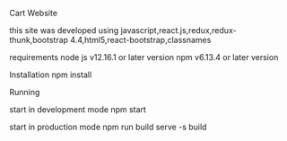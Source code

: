 
Cart Website 

this site was developed using 
javascript,react.js,redux,redux-thunk,bootstrap 4.4,html5,react-bootstrap,classnames


requirements
 node js v12.16.1 or later version
 npm  v6.13.4 or later version
 
 Installation 
 npm install 
 
 
 Running
 
start in  development mode
 npm start
 
start in  production mode 
 npm run build
 serve -s build
 
 
